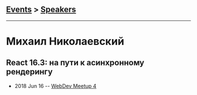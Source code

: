 ## [Events](../README.md) > [Speakers](../speakers.md)
---

# Михаил Николаевский

## React 16.3: на пути к асинхронному рендерингу
- 2018 Jun 16 -- [WebDev Meetup 4](https://www.youtube.com/watch?v=I-7RZpBonV0)    
